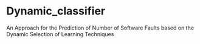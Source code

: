 # Dynamic_classifier
An Approach for the Prediction of Number of Software Faults based on the Dynamic Selection of Learning Techniques
